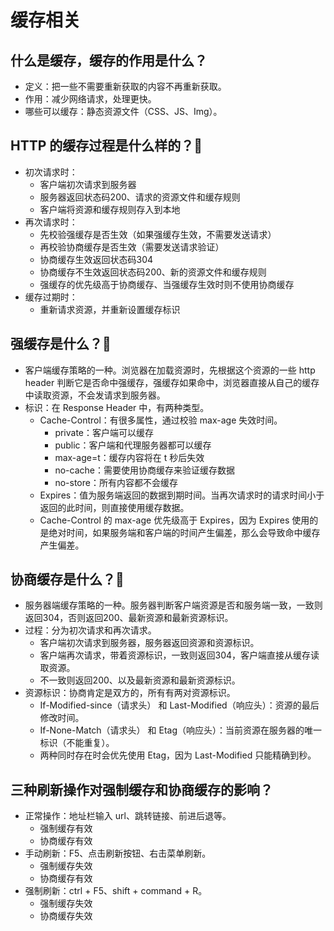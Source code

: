 # 缓存相关
## 什么是缓存，缓存的作用是什么？
- 定义：把一些不需要重新获取的内容不再重新获取。
- 作用：减少网络请求，处理更快。
- 哪些可以缓存：静态资源文件（CSS、JS、Img）。

## HTTP 的缓存过程是什么样的？:star2:
- 初次请求时：
	- 客户端初次请求到服务器
	- 服务器返回状态码200、请求的资源文件和缓存规则
	- 客户端将资源和缓存规则存入到本地
- 再次请求时：
	- 先校验强缓存是否生效（如果强缓存生效，不需要发送请求）
	- 再校验协商缓存是否生效（需要发送请求验证）
	- 协商缓存生效返回状态码304
	-	协商缓存不生效返回状态码200、新的资源文件和缓存规则	
	- 强缓存的优先级高于协商缓存、当强缓存生效时则不使用协商缓存
- 缓存过期时：
	- 重新请求资源，并重新设置缓存标识

## 强缓存是什么？:star2:
- 客户端缓存策略的一种。浏览器在加载资源时，先根据这个资源的一些 http header 判断它是否命中强缓存，强缓存如果命中，浏览器直接从自己的缓存中读取资源，不会发请求到服务器。
- 标识：在 Response Header 中，有两种类型。
	- Cache-Control：有很多属性，通过校验 max-age 失效时间。
		- private：客户端可以缓存
		- public：客户端和代理服务器都可以缓存
		- max-age=t：缓存内容将在 t 秒后失效
		- no-cache：需要使用协商缓存来验证缓存数据
		- no-store：所有内容都不会缓存
	- Expires：值为服务端返回的数据到期时间。当再次请求时的请求时间小于返回的此时间，则直接使用缓存数据。
	- Cache-Control 的 max-age 优先级高于 Expires，因为 Expires 使用的是绝对时间，如果服务端和客户端的时间产生偏差，那么会导致命中缓存产生偏差。

## 协商缓存是什么？:star2:
- 服务器端缓存策略的一种。服务器判断客户端资源是否和服务端一致，一致则返回304，否则返回200、最新资源和最新资源标识。
- 过程：分为初次请求和再次请求。
	- 客户端初次请求到服务器，服务器返回资源和资源标识。
	- 客户端再次请求，带着资源标识，一致则返回304，客户端直接从缓存读取资源。
	- 不一致则返回200、以及最新资源和最新资源标识。
- 资源标识：协商肯定是双方的，所有有两对资源标识。
	- If-Modified-since（请求头） 和 Last-Modified（响应头）：资源的最后修改时间。
	- If-None-Match（请求头） 和 Etag（响应头）：当前资源在服务器的唯一标识（不能重复）。
	- 两种同时存在时会优先使用 Etag，因为 Last-Modified 只能精确到秒。

## 三种刷新操作对强制缓存和协商缓存的影响？
- 正常操作：地址栏输入 url、跳转链接、前进后退等。
	- 强制缓存有效
	- 协商缓存有效
- 手动刷新：F5、点击刷新按钮、右击菜单刷新。
	- 强制缓存失效
	- 协商缓存有效
- 强制刷新：ctrl + F5、shift + command + R。
	- 强制缓存失效
	- 协商缓存失效
